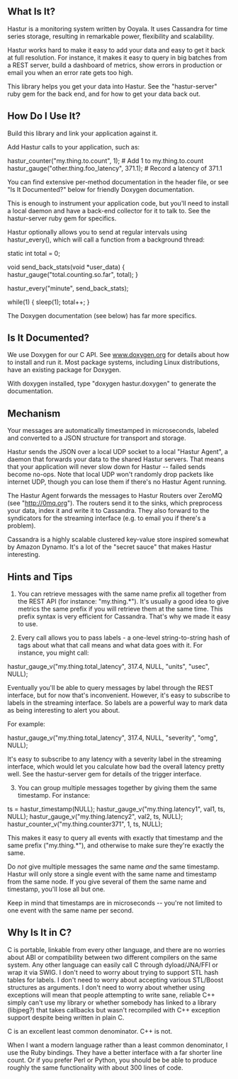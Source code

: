 What Is It?
-----------

Hastur is a monitoring system written by Ooyala.  It uses Cassandra
for time series storage, resulting in remarkable power, flexibility
and scalability.

Hastur works hard to make it easy to add your data and easy to get it
back at full resolution.  For instance, it makes it easy to query in
big batches from a REST server, build a dashboard of metrics, show
errors in production or email you when an error rate gets too high.

This library helps you get your data into Hastur.  See the
"hastur-server" ruby gem for the back end, and for how to get your
data back out.

How Do I Use It?
----------------

Build this library and link your application against it.

Add Hastur calls to your application, such as:

  hastur_counter("my.thing.to.count", 1);          # Add 1 to my.thing.to.count
  hastur_gauge("other.thing.foo_latency", 371.1);  # Record a latency of 371.1

You can find extensive per-method documentation in the header file, or
see "Is It Documented?" below for friendly Doxygen documentation.

This is enough to instrument your application code, but you'll need to
install a local daemon and have a back-end collector for it to talk
to.  See the hastur-server ruby gem for specifics.

Hastur optionally allows you to send at regular intervals using
hastur_every(), which will call a function from a background thread:

  static int total = 0;

  void send_back_stats(void *user_data) {
    hastur_gauge("total.counting.so.far", total);
  }

  hastur_every("minute", send_back_stats);

  while(1) { sleep(1); total++; }

The Doxygen documentation (see below) has far more specifics.

Is It Documented?
-----------------

We use Doxygen for our C API.  See www.doxygen.org for details about
how to install and run it.  Most package systems, including Linux
distributions, have an existing package for Doxygen.

With doxygen installed, type "doxygen hastur.doxygen" to generate
the documentation.

Mechanism
---------

Your messages are automatically timestamped in microseconds, labeled
and converted to a JSON structure for transport and storage.

Hastur sends the JSON over a local UDP socket to a local "Hastur
Agent", a daemon that forwards your data to the shared Hastur servers.
That means that your application will never slow down for Hastur --
failed sends become no-ops.  Note that local UDP won't randomly drop
packets like internet UDP, though you can lose them if there's no
Hastur Agent running.

The Hastur Agent forwards the messages to Hastur Routers over ZeroMQ
(see "http://0mq.org").  The routers send it to the sinks, which
preprocess your data, index it and write it to Cassandra.  They also
forward to the syndicators for the streaming interface (e.g. to email
you if there's a problem).

Cassandra is a highly scalable clustered key-value store inspired
somewhat by Amazon Dynamo.  It's a lot of the "secret sauce" that
makes Hastur interesting.

Hints and Tips
--------------

1. You can retrieve messages with the same name prefix all together from
the REST API (for instance: "my.thing.*").  It's usually a good idea
to give metrics the same prefix if you will retrieve them at the same
time.  This prefix syntax is very efficient for Cassandra.  That's why
we made it easy to use.

2. Every call allows you to pass labels - a one-level string-to-string
hash of tags about what that call means and what data goes with it.
For instance, you might call:

  hastur_gauge_v("my.thing.total_latency", 317.4, NULL, "units", "usec", NULL);

Eventually you'll be able to query messages by label through the REST
interface, but for now that's inconvenient.  However, it's easy to
subscribe to labels in the streaming interface.  So labels are a
powerful way to mark data as being interesting to alert you about.

For example:

  hastur_gauge_v("my.thing.total_latency", 317.4, NULL, "severity", "omg", NULL);

It's easy to subscribe to any latency with a severity label in the
streaming interface, which would let you calculate how bad the overall
latency pretty well.  See the hastur-server gem for details of the
trigger interface.

3. You can group multiple messages together by giving them the same
timestamp.  For instance:

  ts = hastur_timestamp(NULL);
  hastur_gauge_v("my.thing.latency1", val1, ts, NULL);
  hastur_gauge_v("my.thing.latency2", val2, ts, NULL);
  hastur_counter_v("my.thing.counter371", 1, ts, NULL);

This makes it easy to query all events with exactly that timestamp
and the same prefix ("my.thing.*"), and otherwise to make sure they're
exactly the same.

Do *not* give multiple messages the same name *and* the same
timestamp.  Hastur will only store a single event with the same name
and timestamp from the same node.  If you give several of them the
same name and timestamp, you'll lose all but one.

Keep in mind that timestamps are in microseconds -- you're not limited
to one event with the same name per second.

Why Is It in C?
---------------

C is portable, linkable from every other language, and there are no
worries about ABI or compatibility between two different compilers on
the same system.  Any other language can easily call C through
dyload/JNA/FFI or wrap it via SWIG.  I don't need to worry about
trying to support STL hash tables for labels.  I don't need to worry
about accepting various STL/Boost structures as arguments.  I don't
need to worry about whether using exceptions will mean that people
attempting to write sane, reliable C++ simply can't use my library or
whether somebody has linked to a library (libjpeg?) that takes
callbacks but wasn't recompiled with C++ exception support despite
being written in plain C.

C is an excellent least common denominator.  C++ is not.

When I want a modern language rather than a least common denominator,
I use the Ruby bindings.  They have a better interface with a far
shorter line count.  Or if you prefer Perl or Python, you should be be
able to produce roughly the same functionality with about 300 lines of
code.
